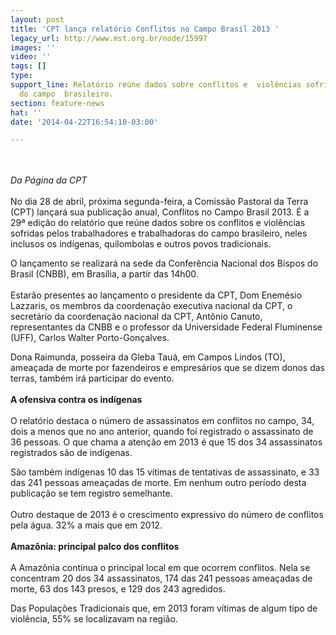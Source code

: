 ```yaml
---
layout: post
title: 'CPT lança relatório Conflitos no Campo Brasil 2013 '
legacy_url: http://www.mst.org.br/node/15997
images: ''
video: ''
tags: []
type: 
support_line: Relatório reúne dados sobre conflitos e  violências sofridas pelos trabalhadores
  do campo  brasileiro.
section: feature-news
hat: ''
date: '2014-04-22T16:54:10-03:00'

---
```

<p><br><em><br>Da Página da CPT</em><br><br>No dia 28 de abril, próxima segunda-feira, a Comissão Pastoral da Terra (CPT) lançará sua publicação anual, Conflitos no Campo Brasil 2013. É a 29ª edição do relatório que reúne dados sobre os conflitos e violências sofridas pelos trabalhadores e trabalhadoras do campo brasileiro, neles inclusos os indígenas, quilombolas e outros povos tradicionais.</p><p>O lançamento se realizará na sede da Conferência Nacional dos Bispos do Brasil (CNBB), em Brasília, a partir das 14h00. <br><br>Estarão presentes ao lançamento o presidente da CPT, Dom Enemésio Lazzaris, os membros da coordenação executiva nacional da CPT, o secretário da coordenação nacional da CPT, Antônio Canuto, representantes da CNBB e o professor da Universidade Federal Fluminense (UFF), Carlos Walter Porto-Gonçalves.</p><p>Dona Raimunda, posseira da Gleba Tauá, em Campos Lindos (TO), ameaçada de morte por fazendeiros e empresários que se dizem donos das terras, também irá participar do evento.<br><strong><br>A ofensiva contra os indígenas</strong><br><br>O relatório destaca o número de assassinatos em conflitos no campo, 34, dois a menos que no ano anterior, quando foi registrado o assassinato de 36 pessoas. O que chama a atenção em 2013 é que 15 dos 34 assassinatos registrados são de indígenas.</p><p>São também indígenas 10 das 15 vítimas de tentativas de assassinato, e 33 das 241 pessoas ameaçadas de morte. Em nenhum outro período desta publicação se tem registro semelhante.<br><br>Outro destaque de 2013 é o crescimento expressivo do número de conflitos pela água. 32% a mais que em 2012.<br><br><strong>Amazônia: principal palco dos conflitos</strong><br><br>A Amazônia continua o principal local em que ocorrem conflitos. Nela se concentram 20 dos 34 assassina­tos, 174 das 241 pessoas ameaçadas de morte, 63 dos 143 presos, e 129 dos 243 agredidos.</p><p>Das Po­pulações Tradicionais que, em 2013 foram vítimas de algum tipo de violência, 55% se localizavam na região.</p>
